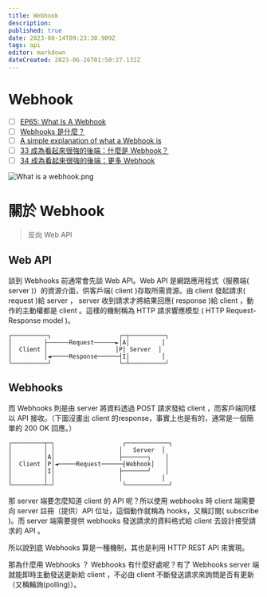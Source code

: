 ```yaml
---
title: Webhook
description: 
published: true
date: 2023-08-14T09:23:30.909Z
tags: api
editor: markdown
dateCreated: 2023-06-26T01:50:27.132Z
---
```


# Webhook
- [ ] [EP65: What Is A Webhook](https://blog.bytebytego.com/p/ep65-what-is-a-webhook?utm_source=profile&utm_medium=reader2)
- [ ] [Webhooks 是什麼？](https://matthung0807.blogspot.com/2022/04/what-is-webhooks.html)
- [ ] [A simple explanation of what a Webhook is](https://www.wallarm.com/what/a-simple-explanation-of-what-a-webhook-is)
- [ ] [33 成為看起來很強的後端：什麼是 Webhook？](https://www.youtube.com/watch?v=YpgaK1Ho-lI&ab_channel=Web%E5%AF%A6%E9%A9%97%E5%AE%A4&loop=0)
- [ ] [34 成為看起來很強的後端：更多 Webhook](https://www.youtube.com/watch?v=zhwDNMeo1pc&ab_channel=Web%E5%AF%A6%E9%A9%97%E5%AE%A4&loop=0)

![What is a webhook.png](http://192.168.25.60:8000/files/file_storage/623ab20d.png)

# 關於 Webhook
> 反向 Web API 

## Web API
談到 Webhooks 前通常會先談 Web API。Web API 是網路應用程式（服務端( server )）的資源介面，供客戶端( client )存取所需資源。由 client 發起請求( request )給 server ， server 收到請求才將結果回應( response )給 client ，動作的主動權都是 client 。這樣的機制稱為 HTTP 請求響應模型 ( HTTP Request-Response model )。

```
┌──────────┐                   ┌─┬──────────┐
│         ├──────Request──────►│A│         │
│  Client │                   │P│ Server  │
│         │◄─────Response──────┤I│         │
└──────────┘                   └─┴──────────┘
```

## Webhooks
而 Webhooks 則是由 server 將資料透過 POST 請求發給 client ，而客戶端同樣以 API 接收。（下圖沒畫出 client 的response，事實上也是有的，通常是一個簡單的 200 OK 回應。）

```
┌─────────┬─┐                   ┌────────────┐
│         │ │                  │   Server  │
│         │A│                  ├───────┐    │
│  Client │P│◄─────Request──────┤Webhook│   │
│         │I│                  ├───────┘    │
│         │ │                  │           │
└─────────┴─┘                   └────────────┘
```

那 server 端要怎麼知道 client 的 API 呢？所以使用 webhooks 時 client 端需要向 server 註冊（提供）API 位址，這個動作就稱為 hooks，又稱訂閱( subscribe )。而 server 端需要提供 webhooks 發送請求的資料格式給 client 去設計接受請求的 API 。

所以說到底 Webhooks 算是一種機制，其也是利用 HTTP REST API 來實現。

那為什麼用 Webhooks ？ Webhooks 有什麼好處呢？有了 Webhooks server 端就能即時主動發送更新給 client ，不必由 client 不斷發送請求來詢問是否有更新（又稱輪詢(polling)）。